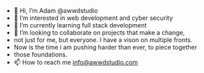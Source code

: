 - 👋 Hi, I’m Adam @awwdstudio
- 👀 I’m interested in web development and cyber security
- 🌱 I’m currently learning full stack development
- 💞️ I’m looking to collaborate on projects that make a change,
-   not just for me, but everyone. I have a vison on multiple fronts.
-   Now is the time i am pushing harder than ever, to piece together
-   those foundations. 
- 📫 How to reach me info@awwdstudio.com

<!---
awwdstudio/awwdstudio is a ✨ special ✨ repository because its `README.md` (this file) appears on your GitHub profile.
You can click the Preview link to take a look at your changes.
--->
